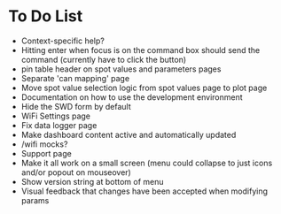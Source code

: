 # To Do List
* Context-specific help?
* Hitting enter when focus is on the command box should send the command (currently have to click the button)
* pin table header on spot values and parameters pages
* Separate 'can mapping' page
* Move spot value selection logic from spot values page to plot page
* Documentation on how to use the development environment
* Hide the SWD form by default
* WiFi Settings page
* Fix data logger page
* Make dashboard content active and automatically updated
* /wifi mocks?
* Support page
* Make it all work on a small screen (menu could collapse to just icons and/or popout on mouseover)
* Show version string at bottom of menu
* Visual feedback that changes have been accepted when modifying params
